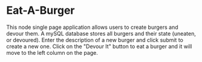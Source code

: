 # Eat-A-Burger

This node single page application allows users to create burgers and devour them. A mySQL database stores all burgers and their state (uneaten, or devoured). Enter the description of a new burger and click submit to create a new one. Click on the "Devour It" button to eat a burger and it will move to the left column on the page.
